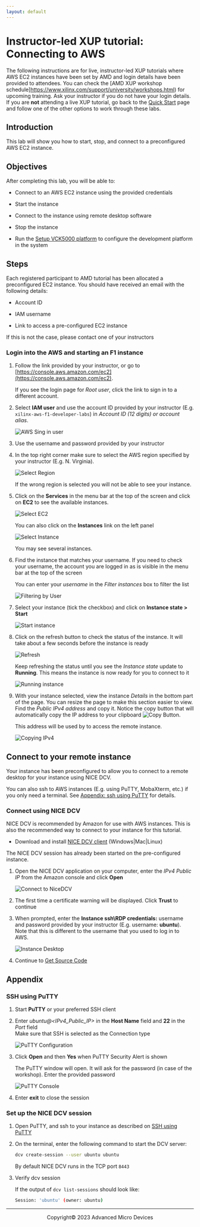 ```yaml
---
layout: default
---
```


# Instructor-led XUP tutorial: Connecting to AWS

The following instructions are for live, instructor-led XUP tutorials where AWS EC2 instances have been set by AMD and login details have been provided to attendees. You can check the [AMD XUP workshop schedule]https://www.xilinx.com/support/university/workshops.html) for upcoming training. Ask your instructor if you do not have your login details. If you are **not** attending a live XUP tutorial, go back to the [Quick Start](README.md) page and follow one of the other options to work through these labs.

## Introduction

This lab will show you how to start, stop, and connect to a preconfigured AWS EC2 instance.

## Objectives

After completing this lab, you will be able to:

* Connect to an AWS EC2 instance using the provided credentials

* Start the instance

* Connect to the instance using remote desktop software

* Stop the instance

* Run the [Setup VCK5000 platform](#setup-vck5000-platform) to configure the development platform in the system

## Steps

Each registered participant to AMD tutorial has been allocated a preconfigured EC2 instance. You should have received an email with the following details:  

* Account ID

* IAM username

* Link to access a pre-configured EC2 instance

If this is not the case, please contact one of your instructors

### Login into the AWS and starting an F1 instance

1. Follow the link provided by your instructor, or go to [https://console.aws.amazon.com/ec2](https://console.aws.amazon.com/ec2).

    If you see the login page for *Root user*, click the link to sign in to a different account.

1. Select **IAM user** and use the account ID provided by your instructor (E.g. `xilinx-aws-f1-developer-labs`) in *Account ID (12 digits) or account alias*.

    ![AWS Sing in user](images/aws_connect/FigConnectingLab-1.png)

1. Use the username and password provided by your instructor

1. In the top right corner make sure to select the AWS region specified by your instructor (E.g. N. Virginia).

    ![Select Region](images/aws_connect/FigConnectingLab-3.png)

    If the wrong region is selected you will not be able to see your instance.

1. Click on the **Services** in the menu bar at the top of the screen and click on **EC2** to see the available instances.

    ![Select EC2](images/aws_connect/FigConnectingLab-4-2.png)

    You can also click on the **Instances** link on the left panel

    ![Select Instance](images/aws_connect/FigConnectingLab-5.png)

    You may see several instances.

1. Find the instance that matches your username. If you need to check your username, the account you are logged in as is visible in the menu bar at the top of the screen

    You can enter your *username* in the *Filter instances* box to filter the list

    ![Filtering by User](images/aws_connect/FigConnectingLab-6.png)

1. Select your instance (tick the checkbox) and click on **Instance state > Start**

    ![Start instance](images/aws_connect/FigConnectingLab-7.png)

1. Click on the refresh button to check the status of the instance. It will take about a few seconds before the instance is ready

    ![Refresh](./images/aws_connect/Fig-refresh.png)

    Keep refreshing the status until you see the *Instance state* update to **Running**. This means the instance is now ready for you to connect to it

    ![Running instance](./images/aws_connect/instance_running.png)

1. With your instance selected, view the instance *Details* in the bottom part of the page. You can resize the page to make this section easier to view. Find the *Public IPv4 address* and copy it. Notice the copy button that will automatically copy the IP address to your clipboard ![Copy Button](./images/aws_connect/copy_button.png).

    This address will be used by to access the remote instance.

    ![Copying IPv4](images/aws_connect/FigConnectingLab-9.png)

## Connect to your remote instance

Your instance has been preconfigured to allow you to connect to a remote desktop for your instance using NICE DCV.

You can also ssh to AWS instances (E.g. using PuTTY, MobaXterm, etc.) if you only need a terminal. See [Appendix: ssh using PuTTY](#ssh-using-putty) for details.

### Connect using NICE DCV

NICE DCV is recommended by Amazon for use with AWS instances. This is also the recommended way to connect to your instance for this tutorial.

* Download and install [NICE DCV client](https://download.nice-dcv.com) (Windows\|Mac\|Linux)

The NICE DCV session has already been started on the pre-configured instance.

1. Open the NICE DCV application on your computer, enter the *IPv4 Public IP* from the Amazon console and click **Open**

    ![Connect to NiceDCV](./images/aws_connect/nice_dcv.png)

1. The first time a certificate warning will be displayed. Click **Trust** to continue

1. When prompted, enter the **Instance ssh\RDP credentials:** username and password provided by your instructor  (E.g. username: **ubuntu**). Note that this is different to the username that you used to log in to AWS. 

    ![Instance Desktop](./images/aws_connect/nice_dcv_desktop.png)

1. Continue to [Get Source Code](setup_tools.md#get-source-code)

## Appendix

### SSH using PuTTY

1. Start **PuTTY** or your preferred SSH client

1. Enter *ubuntu@<IPv4\_Public\_IP>* in the **Host Name** field and **22** in the *Port* field  
    Make sure that SSH is selected as the Connection type

    ![PuTTY Configuration](images/aws_connect/FigConnectingLab-15.png)

1. Click **Open** and then **Yes** when PuTTY Security Alert is shown

    The PuTTY window will open. It will ask for the password (in case of the workshop). Enter the provided password

    ![PuTTY Console](images/aws_connect/FigConnectingLab-17.png)

1. Enter **exit** to close the session

### Set up the NICE DCV session

1. Open PuTTY, and ssh to your instance as described on [SSH using PuTTY](#ssh-using-putty)

1. On the terminal, enter the following command to start the DCV server:

   ```sh
   dcv create-session --user ubuntu ubuntu
   ```

   By default NICE DCV runs in the TCP port `8443`

1. Verify dcv session

   If the output of `dcv list-sessions` should look like:

   ```sh
   Session: 'ubuntu' (owner: ubuntu)
   ```

---------------------------------------
<p align="center">Copyright&copy; 2023 Advanced Micro Devices</p>
